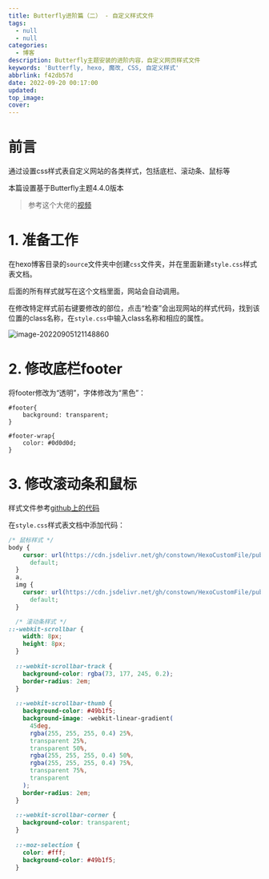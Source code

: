 ```yaml
---
title: Butterfly进阶篇（二） - 自定义样式文件
tags:
  - null
  - null
categories:
  - 博客
description: Butterfly主题安装的进阶内容，自定义网页样式文件
keywords: 'Butterfly, hexo, 魔改, CSS, 自定义样式'
abbrlink: f42db57d
date: 2022-09-20 00:17:00
updated:
top_image:
cover:
---
```

# 前言

通过设置css样式表自定义网站的各类样式，包括底栏、滚动条、鼠标等

本篇设置基于Butterfly主题4.4.0版本

> 参考这个大佬的[视频](https://www.bilibili.com/video/BV1ph411H7ng/?spm_id_from=pageDriver&vd_source=8bba695aa4490252230ffd2e2cc0609b)

# 1. 准备工作

在hexo博客目录的`source`文件夹中创建`css`文件夹，并在里面新建`style.css`样式表文档。

后面的所有样式就写在这个文档里面，网站会自动调用。

在修改特定样式前右键要修改的部位，点击“检查”会出现网站的样式代码，找到该位置的class名称，在`style.css`中输入class名称和相应的属性。

![image-20220905121148860](https://mikepicture.oss-cn-chengdu.aliyuncs.com/picture/image-20220905121148860.png)

# 2. 修改底栏footer

将footer修改为“透明”，字体修改为“黑色”：

```
#footer{
    background: transparent;
}

#footer-wrap{
    color: #0d0d0d;
}
```

# 3. 修改滚动条和鼠标

样式文件参考[github上的代码](https://github.com/fenshen000/HexoStaticFile/tree/master/src/css)

在`style.css`样式表文档中添加代码：

```css
/* 鼠标样式 */
body {
    cursor: url(https://cdn.jsdelivr.net/gh/constown/HexoCustomFile/public/cursors/default.cur),
      default;
  }
  a,
  img {
    cursor: url(https://cdn.jsdelivr.net/gh/constown/HexoCustomFile/public/cursors/pointer.cur),
      default;
  }

  /* 滚动条样式 */
::-webkit-scrollbar {
    width: 8px;
    height: 8px;
  }
  
  ::-webkit-scrollbar-track {
    background-color: rgba(73, 177, 245, 0.2);
    border-radius: 2em;
  }
  
  ::-webkit-scrollbar-thumb {
    background-color: #49b1f5;
    background-image: -webkit-linear-gradient(
      45deg,
      rgba(255, 255, 255, 0.4) 25%,
      transparent 25%,
      transparent 50%,
      rgba(255, 255, 255, 0.4) 50%,
      rgba(255, 255, 255, 0.4) 75%,
      transparent 75%,
      transparent
    );
    border-radius: 2em;
  }
  
  ::-webkit-scrollbar-corner {
    background-color: transparent;
  }
  
  ::-moz-selection {
    color: #fff;
    background-color: #49b1f5;
  }
```



